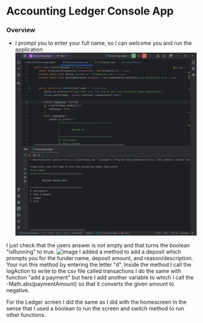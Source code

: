 # Accounting Ledger Console App


### Overview
- I prompt you to enter your full name, so I can welcome you and run the application <br>
  ![Image goes here](AccountingLedger/homescreen.PNG)

I just check that the users answer is not empty and that turns the boolean "isRunning" to true.
 ![image](AccountingLedger/Deposit_picture.PNG)
I added a method to add a deposit which prompts you for the funder name, deposit amount, and reason/description. Your run this method by entering the letter "d".
Inside the method I call the logAction to write to the csv file called transactions
I do the same with function "add a payment" but here I add another variable to which I call the -Math.abs(paymentAmount) so that it converts the given amount to negative.


For the Ledger screen I did the same as I did with the homescreen in the sense that I used a boolean to run the screen and switch method to run other functions.
